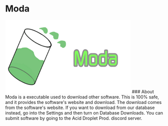 # Moda
<img src="gitlogo.png" width="400" height="235"> 
### About
Moda is a executable used to download other software. This is 100% safe, and it provides the software's website and download. The download comes from the software's website. If you want to download from our database instead, go into the Settings and then turn on Database Downloads. You can submit software by going to the Acid Droplet Prod. discord server.
